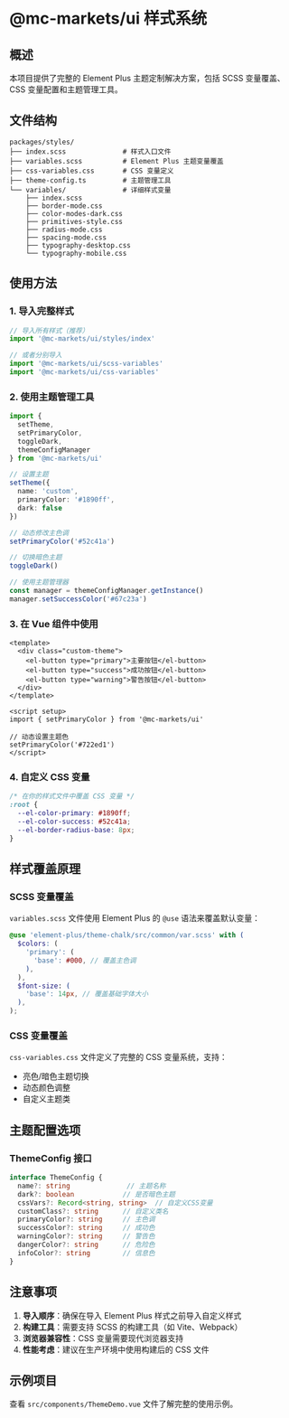 # @mc-markets/ui 样式系统

## 概述

本项目提供了完整的 Element Plus 主题定制解决方案，包括 SCSS 变量覆盖、CSS 变量配置和主题管理工具。

## 文件结构

```
packages/styles/
├── index.scss              # 样式入口文件
├── variables.scss          # Element Plus 主题变量覆盖
├── css-variables.css       # CSS 变量定义
├── theme-config.ts         # 主题管理工具
└── variables/              # 详细样式变量
    ├── index.scss
    ├── border-mode.css
    ├── color-modes-dark.css
    ├── primitives-style.css
    ├── radius-mode.css
    ├── spacing-mode.css
    ├── typography-desktop.css
    └── typography-mobile.css
```

## 使用方法

### 1. 导入完整样式

```typescript
// 导入所有样式（推荐）
import '@mc-markets/ui/styles/index'

// 或者分别导入
import '@mc-markets/ui/scss-variables'
import '@mc-markets/ui/css-variables'
```

### 2. 使用主题管理工具

```typescript
import { 
  setTheme, 
  setPrimaryColor, 
  toggleDark,
  themeConfigManager 
} from '@mc-markets/ui'

// 设置主题
setTheme({
  name: 'custom',
  primaryColor: '#1890ff',
  dark: false
})

// 动态修改主色调
setPrimaryColor('#52c41a')

// 切换暗色主题
toggleDark()

// 使用主题管理器
const manager = themeConfigManager.getInstance()
manager.setSuccessColor('#67c23a')
```

### 3. 在 Vue 组件中使用

```vue
<template>
  <div class="custom-theme">
    <el-button type="primary">主要按钮</el-button>
    <el-button type="success">成功按钮</el-button>
    <el-button type="warning">警告按钮</el-button>
  </div>
</template>

<script setup>
import { setPrimaryColor } from '@mc-markets/ui'

// 动态设置主题色
setPrimaryColor('#722ed1')
</script>
```

### 4. 自定义 CSS 变量

```css
/* 在你的样式文件中覆盖 CSS 变量 */
:root {
  --el-color-primary: #1890ff;
  --el-color-success: #52c41a;
  --el-border-radius-base: 8px;
}
```

## 样式覆盖原理

### SCSS 变量覆盖

`variables.scss` 文件使用 Element Plus 的 `@use` 语法来覆盖默认变量：

```scss
@use 'element-plus/theme-chalk/src/common/var.scss' with (
  $colors: (
    'primary': (
      'base': #000, // 覆盖主色调
    ),
  ),
  $font-size: (
    'base': 14px, // 覆盖基础字体大小
  ),
);
```

### CSS 变量覆盖

`css-variables.css` 文件定义了完整的 CSS 变量系统，支持：

- 亮色/暗色主题切换
- 动态颜色调整
- 自定义主题类

## 主题配置选项

### ThemeConfig 接口

```typescript
interface ThemeConfig {
  name?: string              // 主题名称
  dark?: boolean            // 是否暗色主题
  cssVars?: Record<string, string>  // 自定义CSS变量
  customClass?: string      // 自定义类名
  primaryColor?: string     // 主色调
  successColor?: string     // 成功色
  warningColor?: string     // 警告色
  dangerColor?: string      // 危险色
  infoColor?: string        // 信息色
}
```

## 注意事项

1. **导入顺序**：确保在导入 Element Plus 样式之前导入自定义样式
2. **构建工具**：需要支持 SCSS 的构建工具（如 Vite、Webpack）
3. **浏览器兼容性**：CSS 变量需要现代浏览器支持
4. **性能考虑**：建议在生产环境中使用构建后的 CSS 文件

## 示例项目

查看 `src/components/ThemeDemo.vue` 文件了解完整的使用示例。
